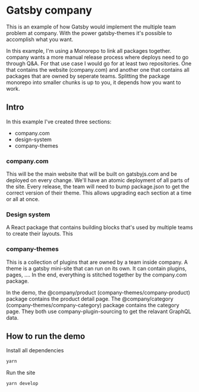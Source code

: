 # Gatsby company

This is an example of how Gatsby would implement the multiple team problem at company. With the power gatsby-themes it's possible to accomplish what you want.

In this example, I'm using a Monorepo to link all packages together. company wants a more manual release process where deploys need to go through Q&A. For that use case I would go for at least two repositories. One that contains the website (company.com) and another one that contains all packages that are owned by seperate teams. Splitting the package monorepo into smaller chunks is up to you, it depends how you want to work.

## Intro

In this example I've created three sections:

- company.com
- design-system
- company-themes

### company.com

This will be the main website that will be built on gatsbyjs.com and be deployed on every change. We'll have an atomic deployment of all parts of the site. Every release, the team will need to bump package.json to get the correct version of their theme. This allows upgrading each section at a time or all at once.

### Design system

A React package that contains building blocks that's used by multiple teams to create their layouts. This

### company-themes

This is a collection of plugins that are owned by a team inside company. A theme is a gatsby mini-site that can run on its own. It can contain plugins, pages, .... In the end, everything is stitched together by the company.com package.

In the demo, the @company/product (company-themes/company-product) package contains the product detail page. The @company/category (company-themes/company-category) package contains the category page. They both use company-plugin-sourcing to get the relavant GraphQL data.

## How to run the demo

Install all dependencies

```bash
yarn
```

Run the site

```bash
yarn develop
```
